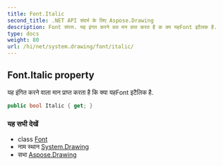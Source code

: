 ```yaml
---
title: Font.Italic
second_title: .NET API संदर्भ के लिए Aspose.Drawing
description: Font संपत्त. यह इंगत करने वल मन प्रप्त करत है क क्य यहFont इटैलक है.
type: docs
weight: 80
url: /hi/net/system.drawing/font/italic/
---
```

## Font.Italic property

यह इंगित करने वाला मान प्राप्त करता है कि क्या यहFont इटैलिक है.

```csharp
public bool Italic { get; }
```

### यह सभी देखें

* class [Font](../)
* नाम स्थान [System.Drawing](../../font/)
* सभा [Aspose.Drawing](../../../)


